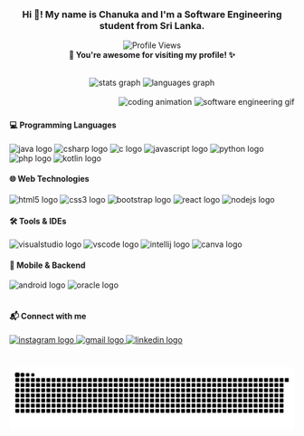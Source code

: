 <h3 align="center">Hi 👋! My name is Chanuka and I'm a Software Engineering student from Sri Lanka.</h3>

<p align="center">
  <img src="https://komarev.com/ghpvc/?username=itschanuka&style=flat-square&label=Visitors&color=87CEEB" alt="Profile Views" />
  <br/>
  <b>💙 You're awesome for visiting my profile! ✨</b>
</p>

<br clear="both">

<div align="center">
  <img src="https://github-readme-stats.vercel.app/api?username=itschanuka&hide_title=false&hide_rank=false&show_icons=true&include_all_commits=true&count_private=true&disable_animations=false&theme=dracula&locale=en&hide_border=false" height="150" alt="stats graph" />
  <img src="https://github-readme-stats.vercel.app/api/top-langs?username=itschanuka&locale=en&hide_title=false&layout=compact&card_width=320&langs_count=5&theme=dracula&hide_border=false" height="150" alt="languages graph" />
</div>

<br clear="both">

<div style="text-align: right;">
  <img src="https://media.giphy.com/media/qgQUggAC3Pfv687qPC/giphy.gif" alt="coding animation" style="height: 200px;"/>
  <img src="https://media.giphy.com/media/ZVik7pBtu9dNS/giphy.gif" alt="software engineering gif" style="height: 200px;"/>
</div>

###

<div align="left">
  <h4>💻 Programming Languages</h4>
  <img src="https://cdn.jsdelivr.net/gh/devicons/devicon/icons/java/java-original.svg" height="30" alt="java logo" />
  <img src="https://cdn.jsdelivr.net/gh/devicons/devicon/icons/csharp/csharp-original.svg" height="30" alt="csharp logo" />
  <img src="https://cdn.jsdelivr.net/gh/devicons/devicon/icons/c/c-original.svg" height="30" alt="c logo" />
  <img src="https://cdn.jsdelivr.net/gh/devicons/devicon/icons/javascript/javascript-original.svg" height="30" alt="javascript logo" />
  <img src="https://cdn.jsdelivr.net/gh/devicons/devicon/icons/python/python-original.svg" height="30" alt="python logo" />
  <img src="https://cdn.jsdelivr.net/gh/devicons/devicon/icons/php/php-original.svg" height="30" alt="php logo" />
  <img src="https://cdn.jsdelivr.net/gh/devicons/devicon/icons/kotlin/kotlin-original.svg" height="30" alt="kotlin logo" />
</div>

<div align="left">
  <h4>🌐 Web Technologies</h4>
  <img src="https://cdn.jsdelivr.net/gh/devicons/devicon/icons/html5/html5-original.svg" height="30" alt="html5 logo" />
  <img src="https://cdn.jsdelivr.net/gh/devicons/devicon/icons/css3/css3-original.svg" height="30" alt="css3 logo" />
  <img src="https://cdn.jsdelivr.net/gh/devicons/devicon/icons/bootstrap/bootstrap-original.svg" height="30" alt="bootstrap logo" />
  <img src="https://cdn.jsdelivr.net/gh/devicons/devicon/icons/react/react-original.svg" height="30" alt="react logo" />
  <img src="https://cdn.jsdelivr.net/gh/devicons/devicon/icons/nodejs/nodejs-original.svg" height="30" alt="nodejs logo" />
</div>

<div align="left">
  <h4>🛠️ Tools & IDEs</h4>
  <img src="https://cdn.jsdelivr.net/gh/devicons/devicon/icons/visualstudio/visualstudio-plain.svg" height="30" alt="visualstudio logo" />
  <img src="https://cdn.jsdelivr.net/gh/devicons/devicon/icons/vscode/vscode-original.svg" height="30" alt="vscode logo" />
  <img src="https://cdn.jsdelivr.net/gh/devicons/devicon/icons/intellij/intellij-original.svg" height="30" alt="intellij logo" />
  <img src="https://cdn.jsdelivr.net/gh/devicons/devicon/icons/canva/canva-original.svg" height="30" alt="canva logo" />
</div>

<div align="left">
  <h4>📱 Mobile & Backend</h4>
  <img src="https://cdn.jsdelivr.net/gh/devicons/devicon/icons/android/android-original.svg" height="30" alt="android logo" />
  <img src="https://cdn.jsdelivr.net/gh/devicons/devicon/icons/oracle/oracle-original.svg" height="30" alt="oracle logo" />
</div>

<br clear="both">

<div align="left">
  <h4>📬 Connect with me</h4>
  <a href="https://www.instagram.com/itschanuka/" target="_blank">
    <img src="https://img.shields.io/static/v1?message=Instagram&logo=instagram&label=&color=E4405F&logoColor=white&labelColor=&style=for-the-badge" height="35" alt="instagram logo" />
  </a>
  <a href="mailto:itschanuka@gmail.com" target="_blank">
    <img src="https://img.shields.io/static/v1?message=Gmail&logo=gmail&label=&color=D14836&logoColor=white&labelColor=&style=for-the-badge" height="35" alt="gmail logo" />
  </a>
  <a href="https://www.linkedin.com/in/chanuka-keerthisingha" target="_blank">
    <img src="https://img.shields.io/static/v1?message=LinkedIn&logo=linkedin&label=&color=0077B5&logoColor=white&labelColor=&style=for-the-badge" height="35" alt="linkedin logo" />
  </a>
</div>

###

<br clear="both">

<img src="https://raw.githubusercontent.com/itschanuka/itschanuka/output/snake.svg" alt="Snake animation" />

###

